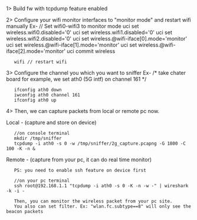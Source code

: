 1> Build fw with tcpdump feature enabled

2> Configure your wifi monitor interfaces to "monitor mode" and restart wifi manually
   Ex- 
       // Set wifi0-wifi3 to monitor mode
       uci set wireless.wifi0.disabled='0'
       uci set wireless.wifi1.disabled='0'
       uci set wireless.wifi2.disabled='0'
       uci set wireless.@wifi-iface[0].mode='monitor'
       uci set wireless.@wifi-iface[1].mode='monitor'
       uci set wireless.@wifi-iface[2].mode='monitor'
       uci commit wireless

       wifi // restart wifi

3> Configure the channel you which you want to sniffer
   Ex-
       /* take chater board for example,
          we set ath0 (5G intf) on channel 161 */

       ifconfig ath0 down
       iwconfig ath0 channel 161
       ifconfig ath0 up

4> Then, we can capture packets from local or remote pc now.

Local - (capture and store on device)

       //on console terminal
       mkdir /tmp/sniffer
       tcpdump -i ath0 -s 0 -w /tmp/sniffer/2g_capture.pcapng -G 1800 -C 100 -K -n &

Remote - (capture from your pc, it can do real time monitor)

       PS: you need to enable ssh feature on device first

       //on your pc terminal
       ssh root@192.168.1.1 "tcpdump -i ath0 -s 0 -K -n -w -" | wireshark -k -i -

       Then, you can monitor the wireless packet from your pc site.
       You also can set filter. Ex: "wlan.fc.subtype==8" will only see the beacon packets

